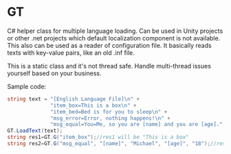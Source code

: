 # GT
C# helper class for multiple language loading. Can be used in Unity projects or other .net projects which default localization component is not available.
This also can be used as a reader of configuration file. It basically reads texts with key-value pairs, like an old .inf file.

This is a static class and it's not thread safe. Handle multi-thread issues yourself based on your business.

Sample code:
```C#
string text = "[English Language File]\n" + 
              "item_box=This is a box\n" + 
              "item_bed=Bed is for you to sleep\n" +
              "msg_error=Error, nothing happens!\n" +
              "msg_equal=You=Me, so you are [name] and you are [age].";
GT.LoadText(text);
string res1=GT.G("item_box");//res1 will be "This is a box"
string res2=GT.G("msg_equal", "[name]", "Michael", "[age]", "18");//res2 will be "You=Me, so you are Michael and you are 18."
```
